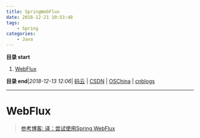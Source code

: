 ```yaml
---
title: SpringWebFlux
date: 2018-12-21 10:53:48
tags: 
    - Spring
categories: 
    - Java
---
```


**目录 start**
 
1. [WebFlux](#webflux)

**目录 end**|_2018-12-13 12:06_| [码云](https://gitee.com/gin9) | [CSDN](http://blog.csdn.net/kcp606) | [OSChina](https://my.oschina.net/kcp1104) | [cnblogs](http://www.cnblogs.com/kuangcp)
****************************************
# WebFlux

> [参考博客: 译：尝试使用Spring WebFlux](http://www.spring4all.com/article/1167)

